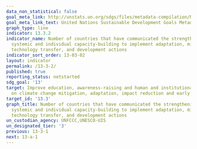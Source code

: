 ```yaml
---
data_non_statistical: false
goal_meta_link: http://unstats.un.org/sdgs/files/metadata-compilation/Metadata-Goal-13.pdf
goal_meta_link_text: United Nations Sustainable Development Goals Metadata (pdf 759kB)
graph_type: line
indicator: 13.3.2
indicator_name: Number of countries that have communicated the strengthening of institutional,
  systemic and individual capacity-building to implement adaptation, mitigation and
  technology transfer, and development actions
indicator_sort_order: 13-03-02
layout: indicator
permalink: /13-3-2/
published: true
reporting_status: notstarted
sdg_goal: '13'
target: Improve education, awareness-raising and human and institutional capacity
  on climate change mitigation, adaptation, impact reduction and early warning
target_id: '13.3'
graph_title: Number of countries that have communicated the strengthening of institutional,
  systemic and individual capacity-building to implement adaptation, mitigation and
  technology transfer, and development actions
un_custodian_agency: UNFCCC,UNESCO-UIS
un_designated_tier: '3'
previous: 13-3-1
next: 13-a-1
---
```

